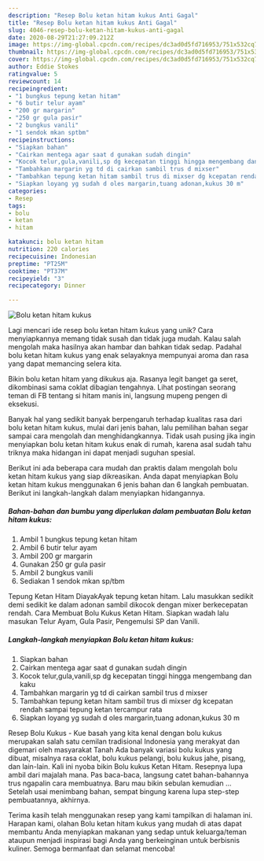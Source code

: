 ```yaml
---
description: "Resep Bolu ketan hitam kukus Anti Gagal"
title: "Resep Bolu ketan hitam kukus Anti Gagal"
slug: 4046-resep-bolu-ketan-hitam-kukus-anti-gagal
date: 2020-08-29T21:27:09.212Z
image: https://img-global.cpcdn.com/recipes/dc3ad0d5fd716953/751x532cq70/bolu-ketan-hitam-kukus-foto-resep-utama.jpg
thumbnail: https://img-global.cpcdn.com/recipes/dc3ad0d5fd716953/751x532cq70/bolu-ketan-hitam-kukus-foto-resep-utama.jpg
cover: https://img-global.cpcdn.com/recipes/dc3ad0d5fd716953/751x532cq70/bolu-ketan-hitam-kukus-foto-resep-utama.jpg
author: Eddie Stokes
ratingvalue: 5
reviewcount: 14
recipeingredient:
- "1 bungkus tepung ketan hitam"
- "6 butir telur ayam"
- "200 gr margarin"
- "250 gr gula pasir"
- "2 bungkus vanili"
- "1 sendok mkan sptbm"
recipeinstructions:
- "Siapkan bahan"
- "Cairkan mentega agar saat d gunakan sudah dingin"
- "Kocok telur,gula,vanili,sp dg kecepatan tinggi hingga mengembang dan kaku"
- "Tambahkan margarin yg td di cairkan sambil trus d mixser"
- "Tambahkan tepung ketan hitam sambil trus di mixser dg kcepatan rendah sampai tepung ketan tercampur rata"
- "Siapkan loyang yg sudah d oles margarin,tuang adonan,kukus 30 m"
categories:
- Resep
tags:
- bolu
- ketan
- hitam

katakunci: bolu ketan hitam 
nutrition: 220 calories
recipecuisine: Indonesian
preptime: "PT25M"
cooktime: "PT37M"
recipeyield: "3"
recipecategory: Dinner

---
```



![Bolu ketan hitam kukus](https://img-global.cpcdn.com/recipes/dc3ad0d5fd716953/751x532cq70/bolu-ketan-hitam-kukus-foto-resep-utama.jpg)

Lagi mencari ide resep bolu ketan hitam kukus yang unik? Cara menyiapkannya memang tidak susah dan tidak juga mudah. Kalau salah mengolah maka hasilnya akan hambar dan bahkan tidak sedap. Padahal bolu ketan hitam kukus yang enak selayaknya mempunyai aroma dan rasa yang dapat memancing selera kita.

Bikin bolu ketan hitam yang dikukus aja. Rasanya legit banget ga seret, dikombinasi sama coklat dibagian tengahnya. Lihat postingan seorang teman di FB tentang si hitam manis ini, langsung mupeng pengen di eksekusi.

Banyak hal yang sedikit banyak berpengaruh terhadap kualitas rasa dari bolu ketan hitam kukus, mulai dari jenis bahan, lalu pemilihan bahan segar sampai cara mengolah dan menghidangkannya. Tidak usah pusing jika ingin menyiapkan bolu ketan hitam kukus enak di rumah, karena asal sudah tahu triknya maka hidangan ini dapat menjadi suguhan spesial.


Berikut ini ada beberapa cara mudah dan praktis dalam mengolah bolu ketan hitam kukus yang siap dikreasikan. Anda dapat menyiapkan Bolu ketan hitam kukus menggunakan 6 jenis bahan dan 6 langkah pembuatan. Berikut ini langkah-langkah dalam menyiapkan hidangannya.

<!--inarticleads1-->

##### Bahan-bahan dan bumbu yang diperlukan dalam pembuatan Bolu ketan hitam kukus:

1. Ambil 1 bungkus tepung ketan hitam
1. Ambil 6 butir telur ayam
1. Ambil 200 gr margarin
1. Gunakan 250 gr gula pasir
1. Ambil 2 bungkus vanili
1. Sediakan 1 sendok mkan sp/tbm


Tepung Ketan Hitam DiayakAyak tepung ketan hitam. Lalu masukkan sedikit demi sedikit ke dalam adonan sambil dikocok dengan mixer berkecepatan rendah. Cara Membuat Bolu Kukus Ketan Hitam. Siapkan wadah lalu masukan Telur Ayam, Gula Pasir, Pengemulsi SP dan Vanili. 

<!--inarticleads2-->

##### Langkah-langkah menyiapkan Bolu ketan hitam kukus:

1. Siapkan bahan
1. Cairkan mentega agar saat d gunakan sudah dingin
1. Kocok telur,gula,vanili,sp dg kecepatan tinggi hingga mengembang dan kaku
1. Tambahkan margarin yg td di cairkan sambil trus d mixser
1. Tambahkan tepung ketan hitam sambil trus di mixser dg kcepatan rendah sampai tepung ketan tercampur rata
1. Siapkan loyang yg sudah d oles margarin,tuang adonan,kukus 30 m


Resep Bolu Kukus - Kue basah yang kita kenal dengan bolu kukus merupakan salah satu cemilan tradisional Indonesia yang merakyat dan digemari oleh masyarakat Tanah Ada banyak variasi bolu kukus yang dibuat, misalnya rasa coklat, bolu kukus pelangi, bolu kukus jahe, pisang, dan lain-lain. Kali ini nyoba bikin Bolu kukus Ketan Hitam. Resepnya lupa ambil dari majalah mana. Pas baca-baca, langsung catet bahan-bahannya trus ngapalin cara membuatnya. Baru mau bikin sebulan kemudian … Setelah usai menimbang bahan, sempat bingung karena lupa step-step pembuatannya, akhirnya. 

Terima kasih telah menggunakan resep yang kami tampilkan di halaman ini. Harapan kami, olahan Bolu ketan hitam kukus yang mudah di atas dapat membantu Anda menyiapkan makanan yang sedap untuk keluarga/teman ataupun menjadi inspirasi bagi Anda yang berkeinginan untuk berbisnis kuliner. Semoga bermanfaat dan selamat mencoba!
